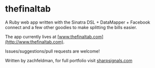 thefinaltab
===========

A Ruby web app written with the Sinatra DSL + DataMapper + Facebook connect and a few other goodies to make splitting the bills easier.

The app currently lives at [www.thefinaltab.com](http://www.thefinaltab.com).

Issues/suggestions/pull requests are welcome!


Written by zachfeldman, for full portfolio visit [sharpsignals.com](http://sharpsignals.com)